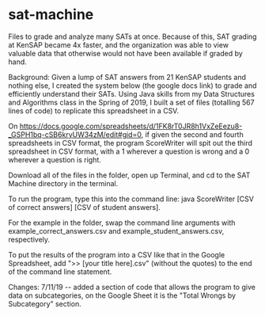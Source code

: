 # sat-machine
Files to grade and analyze many SATs at once. Because of this, SAT grading at KenSAP became 4x faster, and the organization was able to view valuable data that otherwise would not have been available if graded by hand.

Background:
Given a lump of SAT answers from 21 KenSAP students and nothing else, I created the system below (the google docs link) to grade and efficiently understand their SATs. Using Java skills from my Data Structures and Algorithms class in the Spring of 2019, I built a set of files (totalling 567 lines of code) to replicate this spreadsheet in a CSV.

On https://docs.google.com/spreadsheets/d/1FK8rT0JR8h1VxZeEezu8-_GSPH1bq-cSB6kryUW34zM/edit#gid=0, if given the second and fourth spreadsheets in CSV format, the program ScoreWriter will spit out the third spreadsheet in CSV format, with a 1 wherever a question is wrong and a 0 wherever a question is right.

Download all of the files in the folder, open up Terminal, and cd to the SAT Machine directory in the terminal.

To run the program, type this into the command line:
java ScoreWriter [CSV of correct answers] [CSV of student answers].

For the example in the folder, swap the command line arguments with
example_correct_answers.csv and example_student_answers.csv, respectively.

To put the results of the program into a CSV like that in the Google Spreadsheet, add ">> [your title here].csv" (without the quotes) to the end of the command line statement.

Changes:
7/11/19 -- added a section of code that allows the program to give data on subcategories, on the Google Sheet it is the "Total Wrongs by Subcategory" section.
